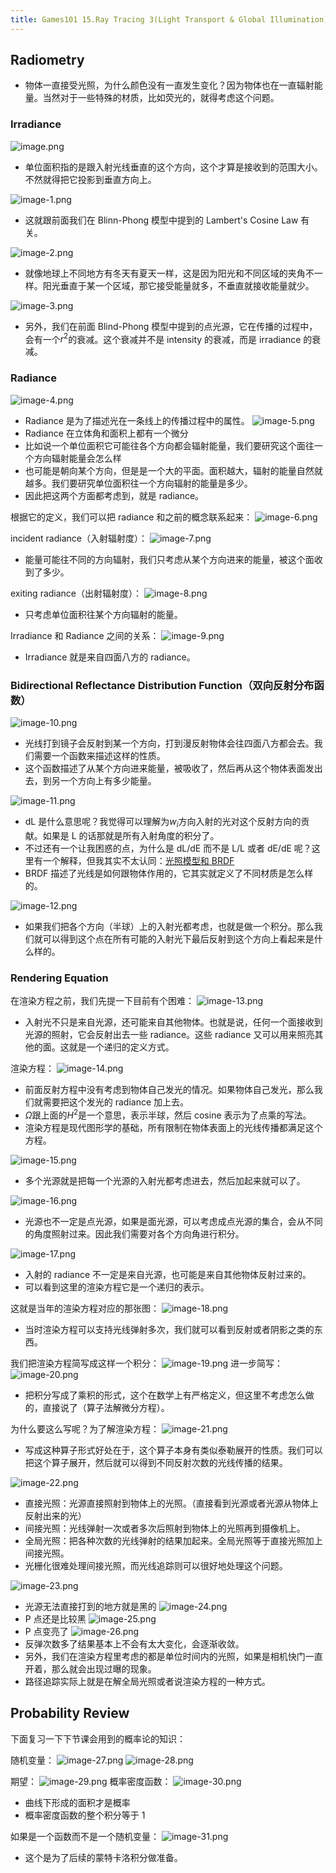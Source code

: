 ```yaml
---
title: Games101 15.Ray Tracing 3(Light Transport & Global Illumination)
---
```


## Radiometry

- 物体一直接受光照，为什么颜色没有一直发生变化？因为物体也在一直辐射能量。当然对于一些特殊的材质，比如荧光的，就得考虑这个问题。

### Irradiance

![image.png](/images/Pub_Note_Games101_15/image.png)

- 单位面积指的是跟入射光线垂直的这个方向，这个才算是接收到的范围大小。不然就得把它投影到垂直方向上。

![image-1.png](/images/Pub_Note_Games101_15/image-1.png)

- 这就跟前面我们在 Blinn-Phong 模型中提到的 Lambert's Cosine Law 有关。

![image-2.png](/images/Pub_Note_Games101_15/image-2.png)

- 就像地球上不同地方有冬天有夏天一样，这是因为阳光和不同区域的夹角不一样。阳光垂直于某一个区域，那它接受能量就多，不垂直就接收能量就少。

![image-3.png](/images/Pub_Note_Games101_15/image-3.png)

- 另外，我们在前面 Blind-Phong 模型中提到的点光源，它在传播的过程中，会有一个$r^2$的衰减。这个衰减并不是 intensity 的衰减，而是 irradiance 的衰减。

### Radiance

![image-4.png](/images/Pub_Note_Games101_15/image-4.png)

- Radiance 是为了描述光在一条线上的传播过程中的属性。
  ![image-5.png](/images/Pub_Note_Games101_15/image-5.png)
- Radiance 在立体角和面积上都有一个微分
- 比如说一个单位面积它可能往各个方向都会辐射能量，我们要研究这个面往一个方向辐射能量会怎么样
- 也可能是朝向某个方向，但是是一个大的平面。面积越大，辐射的能量自然就越多。我们要研究单位面积往一个方向辐射的能量是多少。
- 因此把这两个方面都考虑到，就是 radiance。

根据它的定义，我们可以把 radiance 和之前的概念联系起来：
![image-6.png](/images/Pub_Note_Games101_15/image-6.png)

incident radiance（入射辐射度）：
![image-7.png](/images/Pub_Note_Games101_15/image-7.png)

- 能量可能往不同的方向辐射，我们只考虑从某个方向进来的能量，被这个面收到了多少。

exiting radiance（出射辐射度）：
![image-8.png](/images/Pub_Note_Games101_15/image-8.png)

- 只考虑单位面积往某个方向辐射的能量。

Irradiance 和 Radiance 之间的关系：
![image-9.png](/images/Pub_Note_Games101_15/image-9.png)

- Irradiance 就是来自四面八方的 radiance。

### Bidirectional Reflectance Distribution Function（双向反射分布函数）

![image-10.png](/images/Pub_Note_Games101_15/image-10.png)

- 光线打到镜子会反射到某一个方向，打到漫反射物体会往四面八方都会去。我们需要一个函数来描述这样的性质。
- 这个函数描述了从某个方向进来能量，被吸收了，然后再从这个物体表面发出去，到另一个方向上有多少能量。

![image-11.png](/images/Pub_Note_Games101_15/image-11.png)

- dL 是什么意思呢？我觉得可以理解为$w_i$方向入射的光对这个反射方向的贡献。如果是 L 的话那就是所有入射角度的积分了。
- 不过还有一个让我困惑的点，为什么是 dL/dE 而不是 L/L 或者 dE/dE 呢？这里有一个解释，但我其实不太认同：[光照模型和 BRDF](https://blog.csdn.net/weixin_41978699/article/details/121112077)
- BRDF 描述了光线是如何跟物体作用的，它其实就定义了不同材质是怎么样的。

![image-12.png](/images/Pub_Note_Games101_15/image-12.png)

- 如果我们把各个方向（半球）上的入射光都考虑，也就是做一个积分。那么我们就可以得到这个点在所有可能的入射光下最后反射到这个方向上看起来是什么样的。

### Rendering Equation

在渲染方程之前，我们先提一下目前有个困难：
![image-13.png](/images/Pub_Note_Games101_15/image-13.png)

- 入射光不只是来自光源，还可能来自其他物体。也就是说，任何一个面接收到光源的照射，它会反射出去一些 radiance。这些 radiance 又可以用来照亮其他的面。这就是一个递归的定义方式。

渲染方程：
![image-14.png](/images/Pub_Note_Games101_15/image-14.png)

- 前面反射方程中没有考虑到物体自己发光的情况。如果物体自己发光，那么我们就需要把这个发光的 radiance 加上去。
- $\Omega$跟上面的$H^2$是一个意思，表示半球，然后 cosine 表示为了点乘的写法。
- 渲染方程是现代图形学的基础，所有限制在物体表面上的光线传播都满足这个方程。

![image-15.png](/images/Pub_Note_Games101_15/image-15.png)

- 多个光源就是把每一个光源的入射光都考虑进去，然后加起来就可以了。

![image-16.png](/images/Pub_Note_Games101_15/image-16.png)

- 光源也不一定是点光源，如果是面光源，可以考虑成点光源的集合，会从不同的角度照射过来。因此我们需要对各个方向角进行积分。

![image-17.png](/images/Pub_Note_Games101_15/image-17.png)

- 入射的 radiance 不一定是来自光源，也可能是来自其他物体反射过来的。
- 可以看到这里的渲染方程它是一个递归的表示。

这就是当年的渲染方程对应的那张图：
![image-18.png](/images/Pub_Note_Games101_15/image-18.png)

- 当时渲染方程可以支持光线弹射多次，我们就可以看到反射或者阴影之类的东西。

我们把渲染方程简写成这样一个积分：
![image-19.png](/images/Pub_Note_Games101_15/image-19.png)
进一步简写：
![image-20.png](/images/Pub_Note_Games101_15/image-20.png)

- 把积分写成了乘积的形式，这个在数学上有严格定义，但这里不考虑怎么做的，直接说了（算子法解微分方程）。

为什么要这么写呢？为了解渲染方程：
![image-21.png](/images/Pub_Note_Games101_15/image-21.png)

- 写成这种算子形式好处在于，这个算子本身有类似泰勒展开的性质。我们可以把这个算子展开，然后就可以得到不同反射次数的光线传播的结果。

![image-22.png](/images/Pub_Note_Games101_15/image-22.png)

- 直接光照：光源直接照射到物体上的光照。（直接看到光源或者光源从物体上反射出来的光）
- 间接光照：光线弹射一次或者多次后照射到物体上的光照再到摄像机上。
- 全局光照：把各种次数的光线弹射的结果加起来。全局光照等于直接光照加上间接光照。
- 光栅化很难处理间接光照，而光线追踪则可以很好地处理这个问题。

![image-23.png](/images/Pub_Note_Games101_15/image-23.png)

- 光源无法直接打到的地方就是黑的
  ![image-24.png](/images/Pub_Note_Games101_15/image-24.png)
- P 点还是比较黑
  ![image-25.png](/images/Pub_Note_Games101_15/image-25.png)
- P 点变亮了
  ![image-26.png](/images/Pub_Note_Games101_15/image-26.png)
- 反弹次数多了结果基本上不会有太大变化，会逐渐收敛。
- 另外，我们在渲染方程里考虑的都是单位时间内的光照，如果是相机快门一直开着，那么就会出现过曝的现象。
- 路径追踪实际上就是在解全局光照或者说渲染方程的一种方式。

## Probability Review

下面复习一下下节课会用到的概率论的知识：

随机变量：
![image-27.png](/images/Pub_Note_Games101_15/image-27.png)
![image-28.png](/images/Pub_Note_Games101_15/image-28.png)

期望：
![image-29.png](/images/Pub_Note_Games101_15/image-29.png)
概率密度函数：
![image-30.png](/images/Pub_Note_Games101_15/image-30.png)

- 曲线下形成的面积才是概率
- 概率密度函数的整个积分等于 1

如果是一个函数而不是一个随机变量：
![image-31.png](/images/Pub_Note_Games101_15/image-31.png)

- 这个是为了后续的蒙特卡洛积分做准备。
